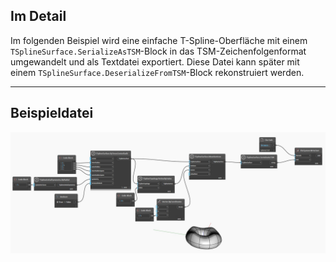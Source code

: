 <!--- Autodesk.DesignScript.Geometry.TSpline.TSplineSurface.SerializeAsTSM --->
<!--- HPPPUZ44WSFE77XKRGFZMFM4FVPCIAERWGT6OF6U3ECKGKVBF3FA --->
## Im Detail
Im folgenden Beispiel wird eine einfache T-Spline-Oberfläche mit einem `TSplineSurface.SerializeAsTSM`-Block in das TSM-Zeichenfolgenformat umgewandelt und als Textdatei exportiert. Diese Datei kann später mit einem `TSplineSurface.DeserializeFromTSM`-Block rekonstruiert werden.
___
## Beispieldatei

![TSplineSurface.SerializeAsTSM](./HPPPUZ44WSFE77XKRGFZMFM4FVPCIAERWGT6OF6U3ECKGKVBF3FA_img.jpg)
